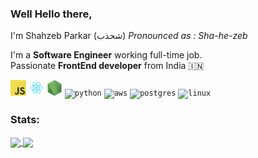 ### Well Hello there,
I'm Shahzeb Parkar (شحذب) 
_Pronounced as : Sha-he-zeb_

I'm a **Software Engineer** working full-time job.<br>
Passionate **FrontEnd developer** from India 🇮🇳

<!--About me:
- I’m currently learning `ReactJS` and some pixel-art.
- Working on how to contribute in open-soucre projects.
- Open-Sourced and worked on [CKEditor 5](https://github.com/ckeditor/ckeditor5) and [ONLYOFFICE](https://github.com/ONLYOFFICE/DocumentServer) before.
- PC building enthusiast and love/enjoy playing games.-->


<code><img height="25" alt="javascript" src="https://raw.githubusercontent.com/github/explore/80688e429a7d4ef2fca1e82350fe8e3517d3494d/topics/javascript/javascript.png"></code>
<code><img height="25" alt="react" src="https://raw.githubusercontent.com/github/explore/80688e429a7d4ef2fca1e82350fe8e3517d3494d/topics/react/react.png"></code>
<code><img height="25" alt="nodejs" src="https://raw.githubusercontent.com/github/explore/80688e429a7d4ef2fca1e82350fe8e3517d3494d/topics/nodejs/nodejs.png"></code>
<code><img height="25" alt="python" src="https://github.com/shahzebgit/explore/blob/main/topics/python/python.png"></code> 
<code><img height="25" alt="aws" src="https://raw.githubusercontent.com/shahzebgit/explore/main/topics/aws/aws.png"></code>
<code><img height="25" alt="postgres" src="https://github.com/shahzebgit/explore/blob/main/topics/postgresql/postgresql.png"></code> 
<code><img height="25" alt="linux" src="https://github.com/shahzebgit/explore/blob/main/topics/linux/linux.png"></code> 




### **Stats**:
<a href="https://github.com/theezeb/github-readme-stats">
  <img height=170 align="center" src="https://github-readme-stats.vercel.app/api?username=theezeb&theme=radical&rank_icon=github" />
</a>
<a href="https://github.com/theezeb/convoychat">
  <img height=170 align="center" src="https://github-readme-stats.vercel.app/api/top-langs?username=theezeb&layout=compact&langs_count=8&card_width=290" />
</a>

